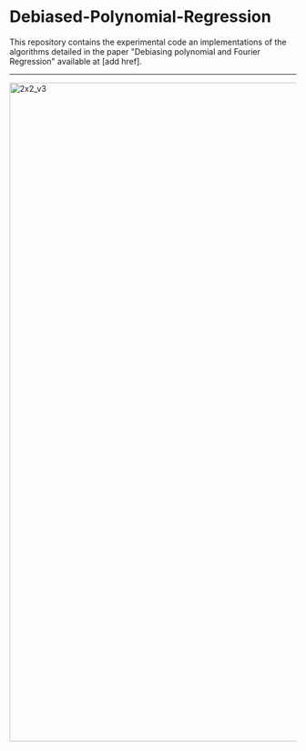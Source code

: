 # Debiased-Polynomial-Regression

This repository contains the experimental code an implementations of the algorithms detailed in the paper "Debiasing polynomial and Fourier Regression" available at [add href]. 

---

<img width="4000" height="1158" alt="2x2_v3" src="https://github.com/user-attachments/assets/2c46b9c2-0e2a-4b4d-bfd6-441d365f2eb8" />
